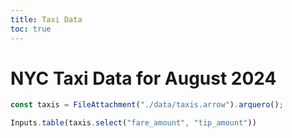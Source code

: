 ```yaml
---
title: Taxi Data
toc: true
---
```


# NYC Taxi Data for August 2024

```js
const taxis = FileAttachment("./data/taxis.arrow").arquero();
```


```js
Inputs.table(taxis.select("fare_amount", "tip_amount"))
```
